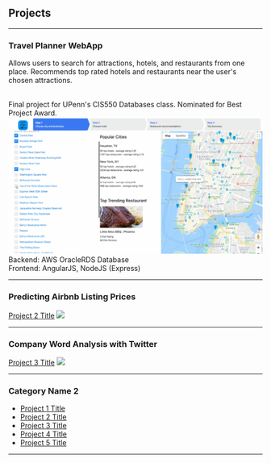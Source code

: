 ## Projects

---

### Travel Planner WebApp


Allows users to search for attractions, hotels, and restaurants from one place. Recommends top rated hotels and restaurants near the user's chosen attractions. 

<br>
Final project for UPenn's CIS550 Databases class. Nominated for Best Project Award.

<img src="images/550proj1-ANIMATION.gif"/>
<br>
Backend: AWS OracleRDS Database
<br>
Frontend: AngularJS, NodeJS (Express)

---
### Predicting Airbnb Listing Prices

[Project 2 Title](/pdf/sample_presentation.pdf)
<img src="images/dummy_thumbnail.jpg?raw=true"/>

---

### Company Word Analysis with Twitter
[Project 3 Title](http://example.com/)
<img src="images/dummy_thumbnail.jpg?raw=true"/>

---

### Category Name 2

- [Project 1 Title](http://example.com/)
- [Project 2 Title](http://example.com/)
- [Project 3 Title](http://example.com/)
- [Project 4 Title](http://example.com/)
- [Project 5 Title](http://example.com/)

---
